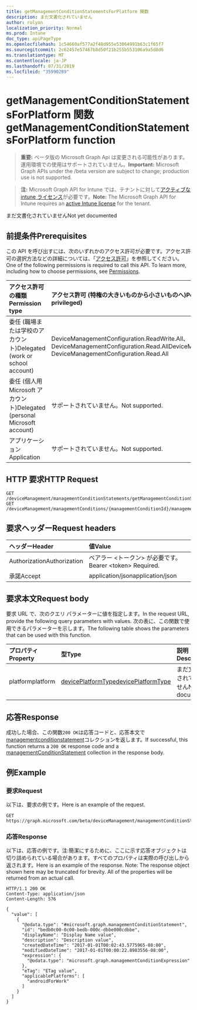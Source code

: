 ```yaml
---
title: getManagementConditionStatementsForPlatform 関数
description: まだ文書化されていません
author: rolyon
localization_priority: Normal
ms.prod: Intune
doc_type: apiPageType
ms.openlocfilehash: 1c54660af577a2f48d955e53064991b63c1f65f7
ms.sourcegitcommit: 2c62457e57467b8d50f21b255b553106a9a5d8d6
ms.translationtype: MT
ms.contentlocale: ja-JP
ms.lasthandoff: 07/31/2019
ms.locfileid: "35990289"
---
```

# <a name="getmanagementconditionstatementsforplatform-function"></a><span data-ttu-id="b148c-103">getManagementConditionStatementsForPlatform 関数</span><span class="sxs-lookup"><span data-stu-id="b148c-103">getManagementConditionStatementsForPlatform function</span></span>

> <span data-ttu-id="b148c-104">**重要:** ベータ版の Microsoft Graph Api は変更される可能性があります。運用環境での使用はサポートされていません。</span><span class="sxs-lookup"><span data-stu-id="b148c-104">**Important:** Microsoft Graph APIs under the /beta version are subject to change; production use is not supported.</span></span>

> <span data-ttu-id="b148c-105">**注:** Microsoft Graph API for Intune では、テナントに対して[アクティブな intune ライセンス](https://go.microsoft.com/fwlink/?linkid=839381)が必要です。</span><span class="sxs-lookup"><span data-stu-id="b148c-105">**Note:** The Microsoft Graph API for Intune requires an [active Intune license](https://go.microsoft.com/fwlink/?linkid=839381) for the tenant.</span></span>

<span data-ttu-id="b148c-106">まだ文書化されていません</span><span class="sxs-lookup"><span data-stu-id="b148c-106">Not yet documented</span></span>

## <a name="prerequisites"></a><span data-ttu-id="b148c-107">前提条件</span><span class="sxs-lookup"><span data-stu-id="b148c-107">Prerequisites</span></span>
<span data-ttu-id="b148c-p101">この API を呼び出すには、次のいずれかのアクセス許可が必要です。アクセス許可の選択方法などの詳細については、「[アクセス許可](/graph/permissions-reference)」を参照してください。</span><span class="sxs-lookup"><span data-stu-id="b148c-p101">One of the following permissions is required to call this API. To learn more, including how to choose permissions, see [Permissions](/graph/permissions-reference).</span></span>

|<span data-ttu-id="b148c-110">アクセス許可の種類</span><span class="sxs-lookup"><span data-stu-id="b148c-110">Permission type</span></span>|<span data-ttu-id="b148c-111">アクセス許可 (特権の大きいものから小さいものへ)</span><span class="sxs-lookup"><span data-stu-id="b148c-111">Permissions (from most to least privileged)</span></span>|
|:---|:---|
|<span data-ttu-id="b148c-112">委任 (職場または学校のアカウント)</span><span class="sxs-lookup"><span data-stu-id="b148c-112">Delegated (work or school account)</span></span>|<span data-ttu-id="b148c-113">DeviceManagementConfiguration.ReadWrite.All、DeviceManagementConfiguration.Read.All</span><span class="sxs-lookup"><span data-stu-id="b148c-113">DeviceManagementConfiguration.ReadWrite.All, DeviceManagementConfiguration.Read.All</span></span>|
|<span data-ttu-id="b148c-114">委任 (個人用 Microsoft アカウント)</span><span class="sxs-lookup"><span data-stu-id="b148c-114">Delegated (personal Microsoft account)</span></span>|<span data-ttu-id="b148c-115">サポートされていません。</span><span class="sxs-lookup"><span data-stu-id="b148c-115">Not supported.</span></span>|
|<span data-ttu-id="b148c-116">アプリケーション</span><span class="sxs-lookup"><span data-stu-id="b148c-116">Application</span></span>|<span data-ttu-id="b148c-117">サポートされていません。</span><span class="sxs-lookup"><span data-stu-id="b148c-117">Not supported.</span></span>|

## <a name="http-request"></a><span data-ttu-id="b148c-118">HTTP 要求</span><span class="sxs-lookup"><span data-stu-id="b148c-118">HTTP Request</span></span>
<!-- {
  "blockType": "ignored"
}
-->
``` http
GET /deviceManagement/managementConditionStatements/getManagementConditionStatementsForPlatform
GET /deviceManagement/managementConditions/{managementConditionId}/managementConditionStatements/getManagementConditionStatementsForPlatform
```

## <a name="request-headers"></a><span data-ttu-id="b148c-119">要求ヘッダー</span><span class="sxs-lookup"><span data-stu-id="b148c-119">Request headers</span></span>
|<span data-ttu-id="b148c-120">ヘッダー</span><span class="sxs-lookup"><span data-stu-id="b148c-120">Header</span></span>|<span data-ttu-id="b148c-121">値</span><span class="sxs-lookup"><span data-stu-id="b148c-121">Value</span></span>|
|:---|:---|
|<span data-ttu-id="b148c-122">Authorization</span><span class="sxs-lookup"><span data-stu-id="b148c-122">Authorization</span></span>|<span data-ttu-id="b148c-123">ベアラー &lt;トークン&gt; が必要です。</span><span class="sxs-lookup"><span data-stu-id="b148c-123">Bearer &lt;token&gt; Required.</span></span>|
|<span data-ttu-id="b148c-124">承諾</span><span class="sxs-lookup"><span data-stu-id="b148c-124">Accept</span></span>|<span data-ttu-id="b148c-125">application/json</span><span class="sxs-lookup"><span data-stu-id="b148c-125">application/json</span></span>|

## <a name="request-body"></a><span data-ttu-id="b148c-126">要求本文</span><span class="sxs-lookup"><span data-stu-id="b148c-126">Request body</span></span>
<span data-ttu-id="b148c-127">要求 URL で、次のクエリ パラメーターに値を指定します。</span><span class="sxs-lookup"><span data-stu-id="b148c-127">In the request URL, provide the following query parameters with values.</span></span>
<span data-ttu-id="b148c-128">次の表に、この関数で使用できるパラメーターを示します。</span><span class="sxs-lookup"><span data-stu-id="b148c-128">The following table shows the parameters that can be used with this function.</span></span>

|<span data-ttu-id="b148c-129">プロパティ</span><span class="sxs-lookup"><span data-stu-id="b148c-129">Property</span></span>|<span data-ttu-id="b148c-130">型</span><span class="sxs-lookup"><span data-stu-id="b148c-130">Type</span></span>|<span data-ttu-id="b148c-131">説明</span><span class="sxs-lookup"><span data-stu-id="b148c-131">Description</span></span>|
|:---|:---|:---|
|<span data-ttu-id="b148c-132">platform</span><span class="sxs-lookup"><span data-stu-id="b148c-132">platform</span></span>|[<span data-ttu-id="b148c-133">devicePlatformType</span><span class="sxs-lookup"><span data-stu-id="b148c-133">devicePlatformType</span></span>](../resources/intune-shared-deviceplatformtype.md)|<span data-ttu-id="b148c-134">まだ文書化されていません</span><span class="sxs-lookup"><span data-stu-id="b148c-134">Not yet documented</span></span>|



## <a name="response"></a><span data-ttu-id="b148c-135">応答</span><span class="sxs-lookup"><span data-stu-id="b148c-135">Response</span></span>
<span data-ttu-id="b148c-136">成功した場合、この関数`200 OK`は応答コードと、応答本文で[managementconditionstatement](../resources/intune-fencing-managementconditionstatement.md)コレクションを返します。</span><span class="sxs-lookup"><span data-stu-id="b148c-136">If successful, this function returns a `200 OK` response code and a [managementConditionStatement](../resources/intune-fencing-managementconditionstatement.md) collection in the response body.</span></span>

## <a name="example"></a><span data-ttu-id="b148c-137">例</span><span class="sxs-lookup"><span data-stu-id="b148c-137">Example</span></span>

### <a name="request"></a><span data-ttu-id="b148c-138">要求</span><span class="sxs-lookup"><span data-stu-id="b148c-138">Request</span></span>
<span data-ttu-id="b148c-139">以下は、要求の例です。</span><span class="sxs-lookup"><span data-stu-id="b148c-139">Here is an example of the request.</span></span>
``` http
GET https://graph.microsoft.com/beta/deviceManagement/managementConditionStatements/getManagementConditionStatementsForPlatform(platform='parameterValue')
```

### <a name="response"></a><span data-ttu-id="b148c-140">応答</span><span class="sxs-lookup"><span data-stu-id="b148c-140">Response</span></span>
<span data-ttu-id="b148c-p103">以下は、応答の例です。注:簡潔にするために、ここに示す応答オブジェクトは切り詰められている場合があります。すべてのプロパティは実際の呼び出しから返されます。</span><span class="sxs-lookup"><span data-stu-id="b148c-p103">Here is an example of the response. Note: The response object shown here may be truncated for brevity. All of the properties will be returned from an actual call.</span></span>
``` http
HTTP/1.1 200 OK
Content-Type: application/json
Content-Length: 576

{
  "value": [
    {
      "@odata.type": "#microsoft.graph.managementConditionStatement",
      "id": "bedb0c00-0c00-bedb-000c-dbbe000cdbbe",
      "displayName": "Display Name value",
      "description": "Description value",
      "createdDateTime": "2017-01-01T00:02:43.5775965-08:00",
      "modifiedDateTime": "2017-01-01T00:00:22.8983556-08:00",
      "expression": {
        "@odata.type": "microsoft.graph.managementConditionExpression"
      },
      "eTag": "ETag value",
      "applicablePlatforms": [
        "androidForWork"
      ]
    }
  ]
}
```





